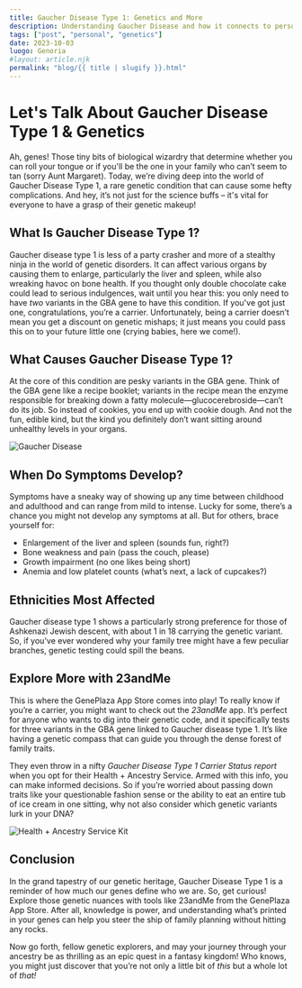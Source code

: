 ```yaml
---
title: Gaucher Disease Type 1: Genetics and More  
description: Understanding Gaucher Disease and how it connects to personal genomics.  
tags: ["post", "personal", "genetics"]  
date: 2023-10-03  
luogo: Genoria  
#layout: article.njk  
permalink: "blog/{{ title | slugify }}.html"  
---
```


# Let's Talk About Gaucher Disease Type 1 & Genetics

Ah, genes! Those tiny bits of biological wizardry that determine whether you can roll your tongue or if you'll be the one in your family who can’t seem to tan (sorry Aunt Margaret). Today, we’re diving deep into the world of Gaucher Disease Type 1, a rare genetic condition that can cause some hefty complications. And hey, it’s not just for the science buffs – it's vital for everyone to have a grasp of their genetic makeup!

## What Is Gaucher Disease Type 1?

Gaucher disease type 1 is less of a party crasher and more of a stealthy ninja in the world of genetic disorders. It can affect various organs by causing them to enlarge, particularly the liver and spleen, while also wreaking havoc on bone health. If you thought only double chocolate cake could lead to serious indulgences, wait until you hear this: you only need to have *two* variants in the GBA gene to have this condition. If you've got just one, congratulations, you’re a carrier. Unfortunately, being a carrier doesn’t mean you get a discount on genetic mishaps; it just means you could pass this on to your future little one (crying babies, here we come!).

## What Causes Gaucher Disease Type 1?

At the core of this condition are pesky variants in the GBA gene. Think of the GBA gene like a recipe booklet; variants in the recipe mean the enzyme responsible for breaking down a fatty molecule—glucocerebroside—can’t do its job. So instead of cookies, you end up with cookie dough. And not the fun, edible kind, but the kind you definitely don’t want sitting around unhealthy levels in your organs. 

![Gaucher Disease](https://pub-prd-seohub-us-west-2.s3.us-west-2.amazonaws.com/wp-content/uploads/sites/2/2021/07/gaucher.8a1cc9caf1d8.png)

## When Do Symptoms Develop? 

Symptoms have a sneaky way of showing up any time between childhood and adulthood and can range from mild to intense. Lucky for some, there’s a chance you might not develop any symptoms at all. But for others, brace yourself for:

- Enlargement of the liver and spleen (sounds fun, right?)
- Bone weakness and pain (pass the couch, please)
- Growth impairment (no one likes being short)
- Anemia and low platelet counts (what’s next, a lack of cupcakes?)

## Ethnicities Most Affected

Gaucher disease type 1 shows a particularly strong preference for those of Ashkenazi Jewish descent, with about 1 in 18 carrying the genetic variant. So, if you've ever wondered why your family tree might have a few peculiar branches, genetic testing could spill the beans.

## Explore More with 23andMe

This is where the GenePlaza App Store comes into play! To really know if you’re a carrier, you might want to check out the *23andMe* app. It’s perfect for anyone who wants to dig into their genetic code, and it specifically tests for three variants in the GBA gene linked to Gaucher disease type 1. It’s like having a genetic compass that can guide you through the dense forest of family traits.

They even throw in a nifty *Gaucher Disease Type 1 Carrier Status report* when you opt for their Health + Ancestry Service. Armed with this info, you can make informed decisions. So if you’re worried about passing down traits like your questionable fashion sense or the ability to eat an entire tub of ice cream in one sitting, why not also consider which genetic variants lurk in your DNA?

![Health + Ancestry Service Kit](https://pub-prd-seohub-us-west-2.s3.us-west-2.amazonaws.com/wp-content/uploads/sites/2/2022/03/HA-Kit-Image-1.png)

## Conclusion

In the grand tapestry of our genetic heritage, Gaucher Disease Type 1 is a reminder of how much our genes define who we are. So, get curious! Explore those genetic nuances with tools like 23andMe from the GenePlaza App Store. After all, knowledge is power, and understanding what’s printed in your genes can help you steer the ship of family planning without hitting any rocks.

Now go forth, fellow genetic explorers, and may your journey through your ancestry be as thrilling as an epic quest in a fantasy kingdom! Who knows, you might just discover that you’re not only a little bit of *this* but a whole lot of *that!*